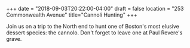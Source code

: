 +++
date = "2018-09-03T20:22:00-04:00"
draft = false
location = "253 Commonwealth Avenue"
title="Cannoli Hunting"
+++

Join us on a trip to the North end to hunt one of Boston's most elusive dessert species: the cannolo. Don't forget to leave one at Paul Revere's grave.
